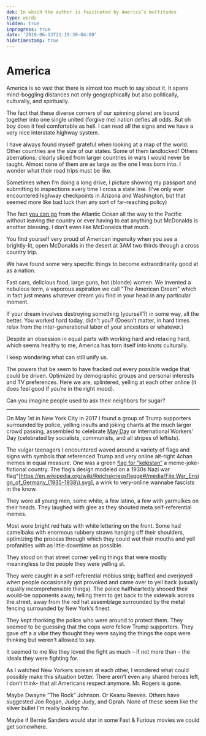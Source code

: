 ```yaml
---
dek: In which the author is fascinated by America’s multitudes
type: words
hidden: true
inprogress: true
date: '2019-06-13T21:19:39-04:00'
hidetimestamp: true
---
```


# America

America is so vast that there is almost too much to say about it. It spans mind-boggling distances not only geographically but also politically, culturally, and spiritually.

The fact that these diverse corners of our spinning planet are bound together into one single united (forgive me) nation defies all odds. But oh boy does it feel comfortable as hell. I can read all the signs and we have a very nice interstate highway system.

I have always found myself grateful when looking at a map of the world. Other countries are the size of our states. Some of them landlocked! Others aberrations; clearly sliced from larger countries in wars I would never be taught. Almost none of them are as large as the one I was born into. I wonder what their road trips must be like.

Sometimes when I’m doing a long drive, I picture showing my passport and submitting to inspections every time I cross a state line. (I’ve only ever encountered highway checkpoints in Arizona and Washington, but that seemed more like bad luck than any sort of far-reaching policy)

The fact [you can go](https://en.wikipedia.org/wiki/Interstate_80) from the Atlantic Ocean all the way to the Pacific without leaving the country or ever having to eat anything but McDonalds is another blessing. I don't even like McDonalds that much.

You find yourself very proud of American ingenuity when you see a brightly-lit, open McDonalds in the desert at 3AM two thirds through a cross country trip.

We have found some very specific things to become extraordinarily good at as a nation.

Fast cars, delicious food, large guns, hot (blonde) women. We invented a nebulous term, a vaporous aspiration we call "The American Dream" which in fact just means whatever dream you find in your head in any particular moment.

If your dream involves destroying something (yourself?) in some way, all the better. You worked hard today, didn't you? (Doesn’t matter, in hard times relax from the inter-generational labor of your ancestors or whatever.)

Despite an obsession in equal parts with working hard and relaxing hard, which seems healthy to me, America has torn itself into knots culturally.

I keep wondering what can still unify us.

The powers that be seem to have fracked out every possible wedge that could be driven. Optimized by demographic groups and personal interests and TV preferences. Here we are, splintered, yelling at each other online (it does feel good if you’re in the right mood).

Can you imagine people used to ask their neighbors for sugar?

---

On May 1st in New York City in 2017 I found a group of Trump supporters surrounded by police, yelling insults and joking chants at the much larger crowd passing, assembled to celebrate [May Day](https://en.wikipedia.org/wiki/International_Workers%27_Day) or International Workers’ Day (celebrated by socialists, communists, and all stripes of leftists).

The vulgar teenagers I encountered waved around a variety of flags and signs with symbols that referenced Trump and very online alt-right 4chan memes in equal measure. One was a green [flag for “kekistan”](https://www.bustle.com/p/what-is-the-kekistan-flag-heres-whats-behind-that-obscure-alt-lite-banner-2367689) a meme-joke-fictional country. The flag’s design modeled on a 1930s Nazi war flag^[<https://en.wikipedia.org/wiki/Reichskriegsflagge#/media/File:War_Ensign_of_Germany_(1935-1938\).svg>], a wink to very-online wannabe fascists in the know.

They were all young men, some white, a few latino, a few with yarmulkes on their heads. They laughed with glee as they shouted meta self-referential memes.

Most wore bright red hats with white lettering on the front. Some had camelbaks with enormous rubbery straws hanging off their shoulders, optimizing the process through which they could wet their mouths and yell profanities with as little downtime as possible.

They stood on that street corner yelling things that were mostly meaningless to the people they were yelling at.

They were caught in a self-referential möbius strip; baffled and overjoyed when people occasionally got provoked and came over to yell back (usually equally incomprehensible things). The police halfheartedly shooed their would-be opponents away, telling them to get back to the sidewalk across the street, away from the red hat assemblage surrounded by the metal fencing surrounded by New York’s finest.

They kept thanking the police who were around to protect them. They seemed to be guessing that the cops were fellow Trump supporters. They gave off a a vibe they thought they were saying the things the cops were thinking but weren't allowed to say.

It seemed to me like they loved the fight as much – if not more than – the ideals they were fighting for.

As I watched New Yorkers scream at each other, I wondered what could possibly make this situation better. There aren’t even any shared heroes left, I don’t think- that all Americans respect anymore. Mr. Rogers is gone.

Maybe Dwayne “The Rock” Johnson. Or Keanu Reeves. Others have suggested Joe Rogan, Judge Judy, and Oprah. None of these seem like the silver bullet I’m really looking for.

Maybe if Bernie Sanders would star in some Fast & Furious movies we could get somewhere.

